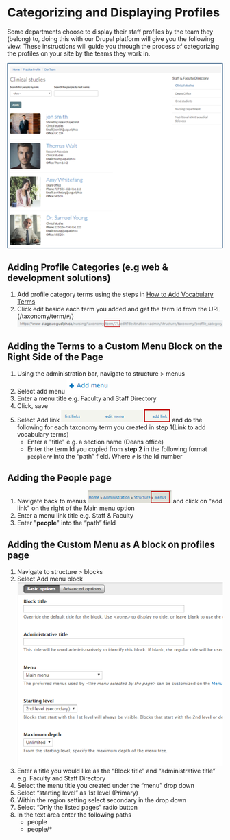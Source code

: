 # Categorizing and Displaying Profiles

Some departments choose to display their staff profiles by the team they \(belong\) to, doing this with our Drupal platform will give you the following view. These instructions will guide you through the process of categorizing the profiles on your site by the teams they work in.

![An Example of a categorized profile page](../.gitbook/assets/profiles-main-image%20%281%29.png)

## Adding Profile Categories \(e.g web & development solutions\)

1. Add profile category terms using the steps in [How to Add Vocabulary Terms](../ugcontenttypes/howto-profiles.md#How-to-Add-Vocabulary-Terms)
2. Click edit beside each term you added and get the term Id from the URL \(/taxonomy/term/`#`/\) ![URL to retrieve taxonomy term](../.gitbook/assets/taxonomy-term%20%282%29.png)

## Adding the Terms to a Custom Menu Block on the Right Side of the Page

1. Using the administration bar, navigate to structure &gt; menus
2. Select add menu ![blue add menu option with a plus sign](../.gitbook/assets/add-menu%20%281%29.png)
3. Enter a menu title e.g. Faculty and Staff Directory
4. Click, save
5. Select Add link ![blue add link option](../.gitbook/assets/add-link.png) and do the following for each taxonomy term you created in step 1\(Link to add vocabulary terms\)
   * Enter a "title" e.g. a section name \(Deans office\)
   * Enter the term Id you copied from **step 2** in the following format `people/#` into the “path” field. Where `#` is the Id number

## Adding the People page

1. Navigate back to menus ![breadcrumb pathe to menus](../.gitbook/assets/back-to-menus.png) and click on "add link" on the right of the Main menu option
2. Enter a menu link title e.g. Staff & Faculty
3. Enter "**people**" into the “path” field

## Adding the Custom Menu as A block on profiles page

1. Navigate to structure &gt; blocks
2. Select Add menu block ![Add menu block with a plus sign](../.gitbook/assets/add-menu-block.png)
3. Enter a title you would like as the “Block title” and “administrative title” e.g. Faculty and Staff Directory
4. Select the menu title you created under the “menu” drop down
5. Select “starting level” as 1st level \(Primary\)
6. Within the region setting select secondary in the drop down
7. Select “Only the listed pages” radio button
8. In the text area enter the following paths
   * people
   * people/\*

